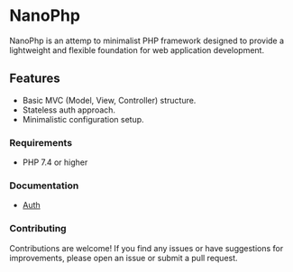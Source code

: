 # NanoPhp

NanoPhp is an attemp to minimalist PHP framework designed to provide a lightweight and flexible foundation for web application development.

## Features

- Basic MVC (Model, View, Controller) structure.
- Stateless auth approach.
- Minimalistic configuration setup.

### Requirements

- PHP 7.4 or higher

### Documentation
- [Auth](/Docs/Authentication.md)

### Contributing
Contributions are welcome! If you find any issues or have suggestions for improvements, please open an issue or submit a pull request.
